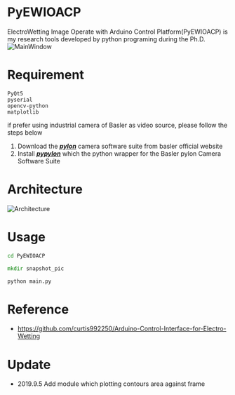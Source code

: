 # PyEWIOACP
ElectroWetting Image Operate with Arduino Control Platform(PyEWIOACP) is my research tools developed by python programing during the Ph.D.
![MainWindow](https://i.imgur.com/sQ9I8NG.png)

# Requirement
```text
PyQt5
pyserial
opencv-python
matplotlib
```
if prefer using industrial camera of Basler as video source, please follow the steps below

1. Download the [**_pylon_**](https://www.baslerweb.com/en/sales-support/downloads/software-downloads/) camera software suite from basler official website
2. Install [**_pypylon_**](https://github.com/basler/pypylon) which the python wrapper for the Basler pylon Camera Software Suite

# Architecture
![Architecture](https://i.imgur.com/tCcktXx.png)

# Usage
```cmd
cd PyEWIOACP

mkdir snapshot_pic

python main.py
```

# Reference

* <https://github.com/curtis992250/Arduino-Control-Interface-for-Electro-Wetting>

# Update

* 2019.9.5 Add module which plotting contours area against frame 